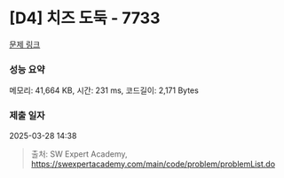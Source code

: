 # [D4] 치즈 도둑 - 7733 

[문제 링크](https://swexpertacademy.com/main/code/problem/problemDetail.do?contestProbId=AWrDOdQqRCUDFARG) 

### 성능 요약

메모리: 41,664 KB, 시간: 231 ms, 코드길이: 2,171 Bytes

### 제출 일자

2025-03-28 14:38



> 출처: SW Expert Academy, https://swexpertacademy.com/main/code/problem/problemList.do